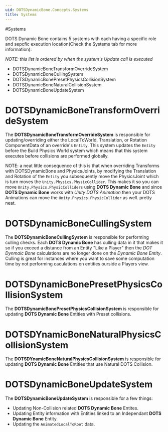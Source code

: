 ```yaml
---
uid: DOTSDynamicBone.Concepts.Systems
title: Systems
---
```


#Systems

DOTS Dynamic Bone contains 5 systems with each having a specific role and sepcfic execution location(Check the Systems tab for more information):

*NOTE: this list is ordered by when the system's Update call is executed*

- DOTSDynamicBoneTransformOverrideSystem
- DOTSDynamicBoneCullingSystem
- DOTSDynamicBonePresetPhysicsCollisionSystem
- DOTSDynamicBoneNaturalCollisionSystem
- DOTSDynamicBoneUpdateSystem


# DOTSDynamicBoneTransformOverrideSystem

The **DOTSDynamicBoneTransformOverrideSystem** is responsible for updating/overriding either the LocalToWorld, Translation, or Rotation ComponentData of an override's ```Entity```. This
system updates the ```Entity``` before the Build Physics World system which means that this system executes before collisions are performed globally. 

NOTE: a neat little consequence of this is that when overriding Transforms with DOTSDynamicBone and PhysicsJoints, by modifying the Translation and Rotation of the ```Entity``` you subsequently move the
PhysicsJoint which is turn moves the ```Unity.Physics.PhysicCollider```. This makes it so you can move ```Unity.Physics.PhysicColliders``` using **DOTS Dynamic Bone** and since **DOTS Dynamic Bone** works with
*Unity DOTS Animation* then your DOTS Animations can move the ```Unity.Physics.PhysicCollider``` as well. pretty neat.

# DOTSDynamicBoneCullingSystem

The **DOTSDynamicBoneCullingSystem** is responsible for performing culling checks. Each **DOTS Dynamic Bone** has culling data in it that makes it so if you exceed a distance from an Entity "Like a Player" then the *DOT Dynmaic Bone*
calculations are no longer done on the *Dynamic Bone Entity*. Culling is great for instances where you want to save some computation time by not performing caculations on entities ourside a Players view.

# DOTSDynamicBonePresetPhysicsCollisionSystem

The **DOTSDynamicBonePresetPhysicsCollisionSystem** is responsible for updating **DOTS Dynamic Bone** Entities with Preset collisions. 

# DOTSDYnamicBoneNaturalPhysicsCollisionSystem

The **DOTSDYnamicBoneNaturalPhysicsCollisionSystem** is responsible for updating **DOTS Dynamic Bone** Entities that use Natural DOTS Collision. 

# DOTSDynamicBoneUpdateSystem

The **DOTSDynamicBoneUpdateSystem** is responsible for a few things:
- Updating Non-Collision related **DOTS Dynamic Bone** Entites.
- Updating Entity information with Entities linked to an Independant **DOTS Dynamic Bone** Entity.
- Updating the ```AnimatedLocalToRoot``` data.